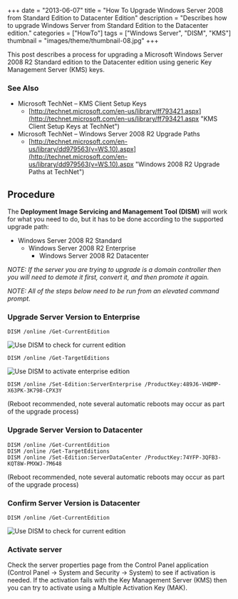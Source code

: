 +++
date = "2013-06-07"
title = "How To Upgrade Windows Server 2008 from Standard Edition to Datacenter Edition"
description = "Describes how to upgrade Windows Server from Standard Edition to the Datacenter edition."
categories = ["HowTo"]
tags = ["Windows Server", "DISM", "KMS"]
thumbnail = "images/theme/thumbnail-08.jpg"
+++

This post describes a process for upgrading a Microsoft Windows Server 2008 R2 Standard edition to the Datacenter edition using generic Key Management Server (KMS) keys.

<!--more-->

### See Also ###

- Microsoft TechNet – KMS Client Setup Keys
  - [http://technet.microsoft.com/en-us/library/ff793421.aspx](http://technet.microsoft.com/en-us/library/ff793421.aspx "KMS Client Setup Keys at TechNet")
- Microsoft TechNet – Windows Server 2008 R2 Upgrade Paths
  - [http://technet.microsoft.com/en-us/library/dd979563(v=WS.10).aspx](http://technet.microsoft.com/en-us/library/dd979563(v=WS.10).aspx "Windows 2008 R2 Upgrade Paths at TechNet")

## Procedure ##

The **Deployment Image Servicing and Management Tool (DISM)** will work for what you need to do, but it has to be done according to the supported upgrade path:

- Windows Server 2008 R2 Standard 
  - Windows Server 2008 R2 Enterprise
	  - Windows Server 2008 R2 Datacenter

*NOTE: If the server you are trying to upgrade is a domain controller then you will need to demote it first, convert it, and then promote it again.*
 
*NOTE: All of the steps below need to be run from an elevated command prompt.*

### Upgrade Server Version to Enterprise ###

    DISM /online /Get-CurrentEdition
 
![Use DISM to check for current edition](/images/posts/how-to-upgrade-windows-server-2008-from-standard-edition-to-datacenter-edition-1.png)

    DISM /online /Get-TargetEditions

![Use DISM to activate enterprise edition](/images/posts/how-to-upgrade-windows-server-2008-from-standard-edition-to-datacenter-edition-2.png)
 
    DISM /online /Set-Edition:ServerEnterprise /ProductKey:489J6-VHDMP-X63PK-3K798-CPX3Y

(Reboot recommended, note several automatic reboots may occur as part of the upgrade process)

### Upgrade Server Version to Datacenter ###

    DISM /online /Get-CurrentEdition
    DISM /online /Get-TargetEditions
    DISM /online /Set-Edition:ServerDataCenter /ProductKey:74YFP-3QFB3-KQT8W-PMXWJ-7M648

(Reboot recommended, note several automatic reboots may occur as part of the upgrade process)

### Confirm Server Version is Datacenter ###

    DISM /online /Get-CurrentEdition
 
![Use DISM to check for current edition](/images/posts/how-to-upgrade-windows-server-2008-from-standard-edition-to-datacenter-edition-3.png)

### Activate server ###

Check the server properties page from the Control Panel application (Control Panel -> System and Security -> System) to see if activation is needed. If the activation fails with the Key Management Server (KMS) then you can try to activate using a Multiple Activation Key (MAK).
